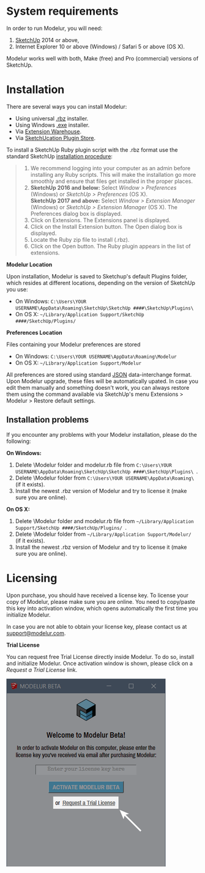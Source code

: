 System requirements
===================

In order to run Modelur, you will need:

1. [SketchUp](http://www.sketchup.com) 2014 or above,
1. Internet Explorer 10 or above (Windows) / Safari 5 or above (OS X).

Modelur works well with both, Make (free) and Pro (commercial) versions of SketchUp.

Installation
============

There are several ways you can install Modelur:

* Using universal [.rbz](https://modelur.eu/download/) installer.
* Using Windows [.exe](https://modelur.eu/download/) installer.
* Via [Extension Warehouse](https://extensions.sketchup.com/en/content/modelur-urban-design).
* Via [SketchUcation Plugin Store](http://sketchucation.com/resources/plugin-store-download).

To install a SketchUp Ruby plugin script with the .rbz format use the standard SketchUp [installation procedure](https://help.sketchup.com/en/article/38583):

> 1. We recommend logging into your computer as an admin before installing any Ruby scripts. This will make the installation go more smoothly and ensure that files get installed in the proper places.
> 1. **SketchUp 2016 and below:** Select _Window > Preferences_ (Windows) or _SketchUp > Preferences_ (OS X).<br>**SketchUp 2017 and above:** Select _Window > Extension Manager_ (Windows) or _SketchUp > Extension Manager_ (OS X). The Preferences dialog box is displayed.
> 1. Click on Extensions. The Extensions panel is displayed.
> 1. Click on the Install Extension button. The Open dialog box is displayed.
> 1. Locate the Ruby zip file to install (.rbz).
> 1. Click on the Open button. The Ruby plugin appears in the list of extensions.


**Modelur Location**

Upon installation, Modelur is saved to Sketchup's default Plugins folder, which resides at different locations, depending on the version of SketchUp you use:

* On Windows: `C:\Users\YOUR USERNAME\AppData\Roaming\SketchUp\SketchUp ####\SketchUp\Plugins\ `
* On OS X: `~/Library/Application Support/SketchUp ####/SketchUp/Plugins/ `

**Preferences Location**

Files containing your Modelur preferences are stored
 
* On Windows: `C:\Users\YOUR USERNAME\AppData\Roaming\Modelur`
* On OS X: `~/Library/Application Support/Modelur`
 
All preferences are stored using standard [JSON](http://www.json.org/) data-interchange format. Upon Modelur upgrade, these files will be automatically upated. In case you edit them manually and something doesn't work, you can always restore them using the command available via SketchUp's menu Extensions > Modelur > Restore default settings.

Installation problems
---------------------

If you encounter any problems with your Modelur installation, please do the following:

**On Windows:**

1. Delete \Modelur folder and modelur.rb file from `C:\Users\YOUR USERNAME\AppData\Roaming\SketchUp\SketchUp ####\SketchUp\Plugins\ `.
2. Delete \Modelur folder from `C:\Users\YOUR USERNAME\AppData\Roaming\ ` (if it exists).
3. Install the newest .rbz version of Modelur and try to license it (make sure you are online).

**On OS X:**

1. Delete \Modelur folder and modelur.rb file from `~/Library/Application Support/SketchUp ####/SketchUp/Plugins/ `.
2. Delete \Modelur folder from `~/Library/Application Support/Modelur/ ` (if it exists).
3. Install the newest .rbz version of Modelur and try to license it (make sure you are online).

Licensing
=========

Upon purchase, you should have received a license key. To license your copy of Modelur, please make sure you are online. You need to copy/paste this key into activation window, which opens automatically the first time you initialize Modelur.

In case you are not able to obtain your license key, please contact us at [support@modelur.com](mailto:support@modelur.com).

**Trial License**

You can request free Trial License directly inside Modelur. To do so, install and initialize Modelur. Once activation window is shown, please click on a _Request a Trial License_ link.

![Request trial](img/modelur_request_trial.png)